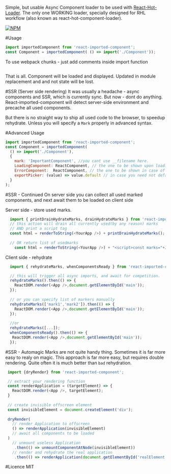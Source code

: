 Simple, but usable Async Component loader to be used with [React-Hot-Loader](https://github.com/gaearon/react-hot-loader).
The only one WORKING loader, specially designed for RHL workflow (also known as react-hot-component-loader).

[![NPM](https://nodei.co/npm/react-imported-component.png?downloads=true&stars=true)](https://nodei.co/npm/react-imported-component/)

#Usage

```javascript
import importedComponent from 'react-imported-component';
const Component = importedComponent( () => import('./Component'));
```
To use webpack chunks - just add comments inside import function
```js

```

That is all. Component will be loaded and displayed. Updated in module replacement and and not state will be lost.

#SSR (Server side rendering)
It was usually a headache - async components and SSR, which is currently sync. 
But now - dont do anything. React-imported-component will detect server-side environment and precache all used components.

But there is no straight way to ship all used code to the browser, to speedup rehydrate. Unless you will specify a `Mark` 
properly in advanced syntax.

#Advanced Usage
```javascript
import importedComponent from 'react-imported-component';
const Component = importedComponent( 
  () => import('./Component'),
  {
    mark: 'ImportantComponent', //you cant use __filename here.
    LoadingComponent: ReactComponent, // the one to be shown upon loading
    ErrorComponent:  ReactComponent, // the one to be shown in case of error
    exportPicker: (value) => value.default // in case you need not default export
  }
);
```

#SSR - Continued
On server side you can collect all used marked components, and next await them to be loaded on client side

Server side - store used marks.
```js
  import { printDrainHydrateMarks, drainHydrateMarks } from 'react-imported-component';
  // this action will drain all currently used(by any reason) marks
  // AND print a script tag
  const html = renderToString(<YourApp />) + printDrainHydrateMarks();
  
  // OR return list of usedmarks
    const html = renderToString(<YourApp />) + "<script>const marks="+JSON.stringify(drainHydrateMarks())+"</script>";
```

Client side - rehydrate
```js
  import { rehydrateMarks, whenComponentsReady } from 'react-imported-component';

  // this will trigger all async imports, and await for competition.
  rehydrateMarks().then(() => {
    ReactDOM.render(<App />,document.getElementById('main'));
  });
  
  // or you can specify list of markers manually
  rehydrateMarks(['mark1','mark2']).then(() => {
    ReactDOM.render(<App />,document.getElementById('main'));
  });
  
  //or
  rehydrateMarks([...]);
  whenComponentsReady().then(() => {
   ReactDOM.render(<App />,document.getElementById('main'));
  });
```

#SSR - Automagic
Marks are not quite handy thing. Sometimes it is far more easy to realy on magic.
This approach is far more easy, but requires double rendering. Quite often it is much better than `bad` rehydration.
```js
 import {dryRender} from 'react-imported-component';

 // extract your rendering function
 const renderApplication = (targetElement) => {
   ReactDOM.render(<App />, targetElement);
 }
 
 // create invisible offscreen element
 const invisibleElement = document.createElement('div');
 
 dryRender(
   // render Application to offscreen
   () => renderApplication(invisibleElement)
   // await all components to be loaded
 )
   // unmount useless Application
    .then(() => unmountComponentAtNode(invisibleElement))
   // render and rehydrate the real application 
    .then(() => renderApplication(document.getElementById('realElement')))
```

#Licence
MIT
